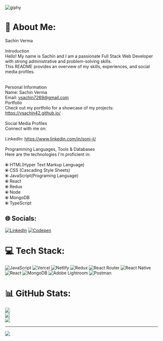 ![giphy](https://github.com/ritikrana0169/ritikrana0169/assets/99540875/f9dfbd97-a330-4ba8-86ff-1099a5cdd8d9)

# 💫 About Me:
Sachin Verma<br><br>Introduction <br>Hello! My name is Sachin and I am a passionate Full Stack Web Developer  with strong administrative and problem-solving skills.<br>This README provides an overview of my skills, experiences, and social media profiles.<br><br><br>Personal Information<br>Name: Sachin Verma<br>Email: vsachin7269@gmail.com<br>Portfolio<br>Check out my portfolio for a showcase of my projects: https://vsachin42.github.io/<br><br>Social Media Profiles<br>Connect with me on: <br><br>LinkedIn: https://www.linkedin.com/in/soni-ji/<br><br>Programming Languages, Tools & Databases<br>Here are the technologies I'm proficient in:<br><br>⦿ HTML(Hyper Text Markup Language)<br>⦿ CSS (Cascading Style Sheets)<br>⦿ JavaScript(Programing Language)<br>⦿ React<br>⦿ Redux<br>⦿ Node<br>⦿ MongoDB<br>⦿ TypeScript
                                                  

## 🌐 Socials:
[![LinkedIn](https://img.shields.io/badge/LinkedIn-%230077B5.svg?logo=linkedin&logoColor=white)](https://linkedin.com/in/https://www.linkedin.com/in/soni-ji/) [![Codepen](https://img.shields.io/badge/Codepen-000000?style=for-the-badge&logo=codepen&logoColor=white)](https://codepen.io/vsachin42) 

# 💻 Tech Stack:
![JavaScript](https://img.shields.io/badge/javascript-%23323330.svg?style=for-the-badge&logo=javascript&logoColor=%23F7DF1E) ![Vercel](https://img.shields.io/badge/vercel-%23000000.svg?style=for-the-badge&logo=vercel&logoColor=white) ![Netlify](https://img.shields.io/badge/netlify-%23000000.svg?style=for-the-badge&logo=netlify&logoColor=#00C7B7) ![Redux](https://img.shields.io/badge/redux-%23593d88.svg?style=for-the-badge&logo=redux&logoColor=white) ![React Router](https://img.shields.io/badge/React_Router-CA4245?style=for-the-badge&logo=react-router&logoColor=white) ![React Native](https://img.shields.io/badge/react_native-%2320232a.svg?style=for-the-badge&logo=react&logoColor=%2361DAFB) ![React](https://img.shields.io/badge/react-%2320232a.svg?style=for-the-badge&logo=react&logoColor=%2361DAFB) ![MongoDB](https://img.shields.io/badge/MongoDB-%234ea94b.svg?style=for-the-badge&logo=mongodb&logoColor=white) ![Adobe Lightroom](https://img.shields.io/badge/Adobe%20Lightroom-31A8FF.svg?style=for-the-badge&logo=Adobe%20Lightroom&logoColor=white) ![Postman](https://img.shields.io/badge/Postman-FF6C37?style=for-the-badge&logo=postman&logoColor=white)
# 📊 GitHub Stats:
![](https://github-readme-stats.vercel.app/api?username=vsachin42&theme=dark&hide_border=false&include_all_commits=false&count_private=false)<br/>
![](https://github-readme-streak-stats.herokuapp.com/?user=vsachin42&theme=dark&hide_border=false)<br/>
![](https://github-readme-stats.vercel.app/api/top-langs/?username=vsachin42&theme=dark&hide_border=false&include_all_commits=false&count_private=false&layout=compact)

---
[![](https://visitcount.itsvg.in/api?id=vsachin42&icon=0&color=0)](https://visitcount.itsvg.in)

<!-- Proudly created with GPRM ( https://gprm.itsvg.in ) -->
